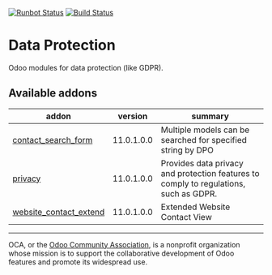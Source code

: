 [![Runbot Status](https://runbot.odoo-community.org/runbot/badge/flat/263/11.0.svg)](https://runbot.odoo-community.org/runbot/repo/github-com-oca-data-protection-263)
[![Build Status](https://travis-ci.org/OCA/data-protection.svg?branch=11.0)](https://travis-ci.org/OCA/data-protection)

# Data Protection

Odoo modules for data protection (like GDPR).

[//]: # (addons)

Available addons
----------------
addon | version | summary
--- | --- | ---
[contact_search_form](contact_search_form/) | 11.0.1.0.0 | Multiple models can be searched for specified string by DPO
[privacy](privacy/) | 11.0.1.0.0 | Provides data privacy and protection features to comply to regulations, such as GDPR.
[website_contact_extend](website_contact_extend/) | 11.0.1.0.0 | Extended Website Contact View

[//]: # (end addons)

----

OCA, or the [Odoo Community Association](http://odoo-community.org/), is a nonprofit organization whose
mission is to support the collaborative development of Odoo features and
promote its widespread use.
